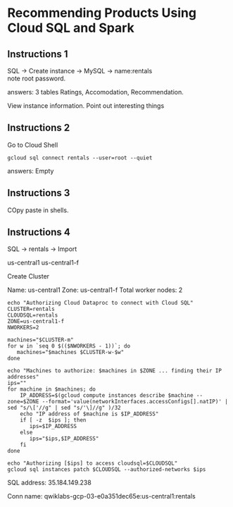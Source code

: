 # Recommending Products Using Cloud SQL and Spark 

## Instructions 1

SQL -> Create instance -> MySQL -> name:rentals  
note root password.

answers:
3 tables
Ratings, Accomodation, Recommendation.

View instance information. Point out interesting things

## Instructions 2

Go to Cloud Shell

```gcloud sql connect rentals --user=root --quiet```

answers:
Empty

## Instructions 3

COpy paste in shells.

## Instructions 4

SQL -> rentals -> Import


us-central1
us-central1-f

Create Cluster

Name: us-central1 
Zone:  us-central1-f 
Total worker nodes: 2

```
echo "Authorizing Cloud Dataproc to connect with Cloud SQL"
CLUSTER=rentals
CLOUDSQL=rentals
ZONE=us-central1-f
NWORKERS=2

machines="$CLUSTER-m"
for w in `seq 0 $(($NWORKERS - 1))`; do
   machines="$machines $CLUSTER-w-$w"
done

echo "Machines to authorize: $machines in $ZONE ... finding their IP addresses"
ips=""
for machine in $machines; do
    IP_ADDRESS=$(gcloud compute instances describe $machine --zone=$ZONE --format='value(networkInterfaces.accessConfigs[].natIP)' | sed "s/\['//g" | sed "s/'\]//g" )/32
    echo "IP address of $machine is $IP_ADDRESS"
    if [ -z  $ips ]; then
       ips=$IP_ADDRESS
    else
       ips="$ips,$IP_ADDRESS"
    fi
done

echo "Authorizing [$ips] to access cloudsql=$CLOUDSQL"
gcloud sql instances patch $CLOUDSQL --authorized-networks $ips
```

SQL address: 35.184.149.238

Conn name: qwiklabs-gcp-03-e0a351dec65e:us-central1:rentals